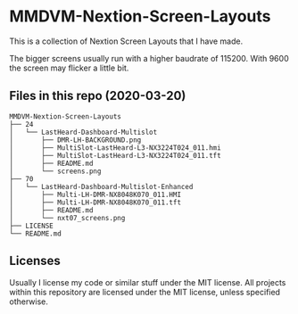 # MMDVM-Nextion-Screen-Layouts

This is a collection of Nextion Screen Layouts that I have made.

The bigger screens usually run with a higher baudrate of 115200. With 9600
the screen may flicker a little bit.

## Files in this repo (2020-03-20)

```
MMDVM-Nextion-Screen-Layouts
├── 24
│   └── LastHeard-Dashboard-Multislot
│       ├── DMR-LH-BACKGROUND.png
│       ├── MultiSlot-LastHeard-L3-NX3224T024_011.hmi
│       ├── MultiSlot-LastHeard-L3-NX3224T024_011.tft
│       ├── README.md
│       └── screens.png
├── 70
│   └── LastHeard-Dashboard-Multislot-Enhanced
│       ├── Multi-LH-DMR-NX8048K070_011.HMI
│       ├── Multi-LH-DMR-NX8048K070_011.tft
│       ├── README.md
│       └── nxt07_screens.png
├── LICENSE
└── README.md
```

## Licenses

Usually I license my code or similar stuff under the MIT license. All projects
within this repository are licensed under the MIT license, unless specified
otherwise.
